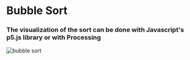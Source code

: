 # Bubble Sort
### The visualization of the sort can be done with Javascript's p5.js library or with Processing
![bubble sort](https://im.ezgif.com/tmp/ezgif-1-bc46931e62f7.webp)
